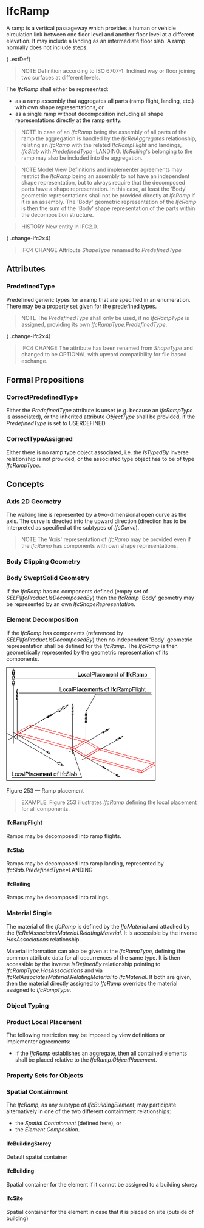 # IfcRamp

A ramp is a vertical passageway which provides a human or vehicle circulation link between one floor level and another floor level at a different elevation. It may include a landing as an intermediate floor slab. A ramp normally does not include steps.

{ .extDef}
> NOTE  Definition according to ISO 6707-1: Inclined way or floor joining two surfaces at different levels.

The _IfcRamp_ shall either be represented:

* as a ramp assembly that aggregates all parts (ramp flight, landing, etc.) with own shape representations, or
* as a single ramp without decomposition including all shape representations directly at the ramp entity.

> NOTE  In case of an _IfcRamp_ being the assembly of all parts of the ramp the aggregation is handled by the _IfcRelAggregates_ relationship, relating an _IfcRamp_ with the related _IfcRampFlight_ and landings, _IfcSlab_ with _PredefinedType_=LANDING. _IfcRailing_'s belonging to the ramp may also be included into the aggregation.

> NOTE  Model View Definitions and implementer agreements may restrict the _IfcRamp_ being an assembly to not have an independent shape representation, but to always require that the decomposed parts have a shape representation. In this case, at least the 'Body' geometric representations shall not be provided directly at _IfcRamp_ if it is an assembly. The 'Body' geometric representation of the _IfcRamp_ is then the sum of the 'Body' shape representation of the parts within the decomposition structure.

> HISTORY  New entity in IFC2.0.

{ .change-ifc2x4}
> IFC4 CHANGE Attribute _ShapeType_ renamed to _PredefinedType_

## Attributes

### PredefinedType
Predefined generic types for a ramp that are specified in an enumeration. There may be a property set given for the predefined types.
> NOTE  The _PredefinedType_ shall only be used, if no _IfcRampType_ is assigned, providing its own _IfcRampType.PredefinedType_.

{ .change-ifc2x4}
> IFC4 CHANGE The attribute has been renamed from _ShapeType_ and changed to be OPTIONAL with upward compatibility for file based exchange.

## Formal Propositions

### CorrectPredefinedType
Either the _PredefinedType_ attribute is unset (e.g. because an _IfcRampType_ is associated), or the inherited attribute _ObjectType_ shall be provided, if the _PredefinedType_ is set to USERDEFINED.

### CorrectTypeAssigned
Either there is no ramp type object associated, i.e. the _IsTypedBy_ inverse relationship is not provided, or the associated type object has to be of type _IfcRampType_.

## Concepts

### Axis 2D Geometry

The walking line is represented by a two-dimensional open curve as the axis. The curve is directed into the upward direction (direction has to be interpreted as specified at the subtypes of _IfcCurve_).

> NOTE  The 'Axis' representation of _IfcRamp_ may be provided even if the _IfcRamp_ has components with own shape representations.

### Body Clipping Geometry



### Body SweptSolid Geometry

If the _IfcRamp_ has no components defined (empty set of _SELF\IfcProduct.IsDecomposedBy_) then the _IfcRamp_ 'Body' geometry may be represented by an own _IfcShapeRepresentation_.

### Element Decomposition

If the _IfcRamp_ has components (referenced by _SELF\IfcProduct.IsDecomposedBy_) then no independent 'Body' geometric representation shall be defined for the _IfcRamp_. The _IfcRamp_ is then geometrically represented by the geometric representation of its components.

![ramp](../../../../figures/ifcramp-layout1.gif)

Figure 253 — Ramp placement

> EXAMPLE  Figure 253 illustrates _IfcRamp_ defining the local placement for all components.

#### IfcRampFlight

Ramps may be decomposed into ramp flights.

#### IfcSlab

Ramps may be decomposed into ramp landing, represented by _IfcSlab.PredefinedType_=LANDING

#### IfcRailing

Ramps may be decomposed into railings.

### Material Single

The material of the _IfcRamp_ is defined by the _IfcMaterial_ and attached by the _IfcRelAssociatesMaterial.RelatingMaterial_. It is accessible by the inverse _HasAssociations_ relationship.

Material information can also be given at the _IfcRampType_, defining the common attribute data for all occurrences of the same type. It is then accessible by the inverse _IsDefinedBy_ relationship pointing to _IfcRampType.HasAssociations_ and via _IfcRelAssociatesMaterial.RelatingMaterial_ to _IfcMaterial_. If both are given, then the material directly assigned to _IfcRamp_ overrides the material assigned to _IfcRampType_.

### Object Typing



### Product Local Placement

The following restriction may be imposed by view definitions or implementer agreements:

* If the _IfcRamp_ establishes an aggregate, then all contained elements shall be placed relative to the _IfcRamp.ObjectPlacement_.

### Property Sets for Objects



### Spatial Containment

The _IfcRamp_, as any subtype of _IfcBuildingElement_, may participate alternatively in one of the two different containment relationships:

* the _Spatial Containment_ (defined here), or
* the _Element Composition_.

#### IfcBuildingStorey

Default spatial container

#### IfcBuilding

Spatial container for the element if it cannot be assigned to a building storey

#### IfcSite

Spatial container for the element in case that it is placed on site (outside of building)

